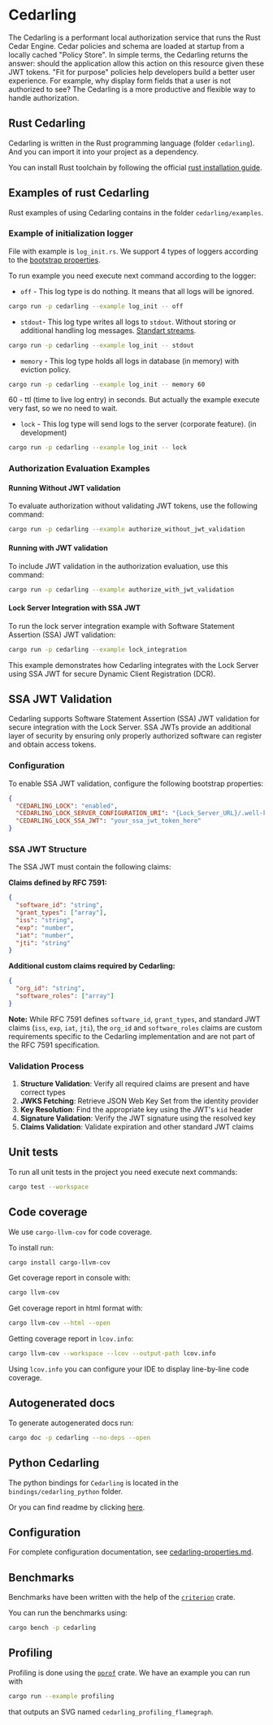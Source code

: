 # Cedarling

The Cedarling is a performant local authorization service that runs the Rust Cedar Engine.
Cedar policies and schema are loaded at startup from a locally cached "Policy Store".
In simple terms, the Cedarling returns the answer: should the application allow this action on this resource given these JWT tokens.
"Fit for purpose" policies help developers build a better user experience.
For example, why display form fields that a user is not authorized to see?
The Cedarling is a more productive and flexible way to handle authorization.

## Rust Cedarling

Cedarling is written in the Rust programming language (folder `cedarling`). And you can import it into your project as a dependency.

You can install Rust toolchain by following the official [rust installation guide](https://www.rust-lang.org/tools/install).

## Examples of rust Cedarling

Rust examples of using Cedarling contains in the folder `cedarling/examples`.

### Example of initialization logger

File with example is `log_init.rs`.
We support 4 types of loggers according to the [bootstrap properties](https://github.com/JanssenProject/jans/wiki/Cedarling-Nativity-Plan#bootstrap-properties).

To run example you need execute next command according to the logger:

- `off` - This log type is do nothing. It means that all logs will be ignored.

```bash
cargo run -p cedarling --example log_init -- off
```

- `stdout`- This log type writes all logs to `stdout`. Without storing or additional handling log messages.
  [Standart streams](https://www.gnu.org/software/libc/manual/html_node/Standard-Streams.html).

```bash
cargo run -p cedarling --example log_init -- stdout
```

- `memory` - This log type holds all logs in database (in memory) with eviction policy.

```bash
cargo run -p cedarling --example log_init -- memory 60
```

60 - ttl (time to live log entry) in seconds.
But actually the example execute very fast, so we no need to wait.

- `lock` - This log type will send logs to the server (corporate feature). (in development)

```bash
cargo run -p cedarling --example log_init -- lock
```

### Authorization Evaluation Examples

#### Running Without JWT validation

To evaluate authorization without validating JWT tokens, use the following command:

```bash
cargo run -p cedarling --example authorize_without_jwt_validation
```

#### Running with JWT validation

To include JWT validation in the authorization evaluation, use this command:

```bash
cargo run -p cedarling --example authorize_with_jwt_validation
```

#### Lock Server Integration with SSA JWT

To run the lock server integration example with Software Statement Assertion (SSA) JWT validation:

```bash
cargo run -p cedarling --example lock_integration
```

This example demonstrates how Cedarling integrates with the Lock Server using SSA JWT for secure Dynamic Client Registration (DCR).

## SSA JWT Validation

Cedarling supports Software Statement Assertion (SSA) JWT validation for secure integration with the Lock Server. SSA JWTs provide an additional layer of security by ensuring only properly authorized software can register and obtain access tokens.

### Configuration

To enable SSA JWT validation, configure the following bootstrap properties:

```json
{
  "CEDARLING_LOCK": "enabled",
  "CEDARLING_LOCK_SERVER_CONFIGURATION_URI": "{Lock_Server_URL}/.well-known/lock-server-configuration",
  "CEDARLING_LOCK_SSA_JWT": "your_ssa_jwt_token_here"
}
```

### SSA JWT Structure

The SSA JWT must contain the following claims:

**Claims defined by RFC 7591:**

```json
{
  "software_id": "string",
  "grant_types": ["array"],
  "iss": "string",
  "exp": "number",
  "iat": "number",
  "jti": "string"
}
```

**Additional custom claims required by Cedarling:**

```json
{
  "org_id": "string",
  "software_roles": ["array"]
}
```

**Note:** While RFC 7591 defines `software_id`, `grant_types`, and standard JWT claims (`iss`, `exp`, `iat`, `jti`), the `org_id` and `software_roles` claims are custom requirements specific to the Cedarling implementation and are not part of the RFC 7591 specification.

### Validation Process

1. **Structure Validation**: Verify all required claims are present and have correct types
2. **JWKS Fetching**: Retrieve JSON Web Key Set from the identity provider
3. **Key Resolution**: Find the appropriate key using the JWT's `kid` header
4. **Signature Validation**: Verify the JWT signature using the resolved key
5. **Claims Validation**: Validate expiration and other standard JWT claims

## Unit tests

To run all unit tests in the project you need execute next commands:

```bash
cargo test --workspace
```

## Code coverage

We use `cargo-llvm-cov` for code coverage.

To install run:

```bash
cargo install cargo-llvm-cov
```

Get coverage report in console with:

```bash
cargo llvm-cov
```

Get coverage report in html format with:

```bash
cargo llvm-cov --html --open
```

Getting coverage report in `lcov.info`:

```bash
cargo llvm-cov --workspace --lcov --output-path lcov.info
```

Using `lcov.info` you can configure your IDE to display line-by-line code coverage.

## Autogenerated docs

To generate autogenerated docs run:

```bash
cargo doc -p cedarling --no-deps --open
```

## Python Cedarling

The python bindings for `Cedarling` is located in the `bindings/cedarling_python` folder.

Or you can find readme by clicking [here](bindings/cedarling_python/README.md).

## Configuration

For complete configuration documentation, see [cedarling-properties.md](../docs/cedarling/cedarling-properties.md).

## Benchmarks

Benchmarks have been written with the help of the [`criterion`](https://crates.io/crates/criterion) crate.

You can run the benchmarks using:

```sh
cargo bench -p cedarling
```

## Profiling

Profiling is done using the [`pprof`](https://crates.io/crates/pprof) crate. We have an example you can run with

```sh
cargo run --example profiling
```

that outputs an SVG named `cedarling_profiling_flamegraph`.
